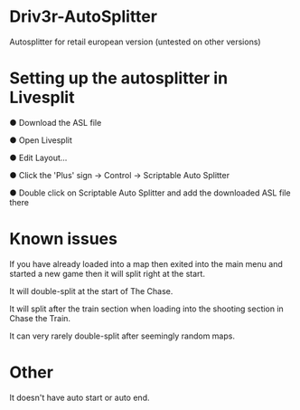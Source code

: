 # Driv3r-AutoSplitter

Autosplitter for retail european version (untested on other versions)


# Setting up the autosplitter in Livesplit

● Download the ASL file

● Open Livesplit

● Edit Layout...

● Click the 'Plus' sign -> Control -> Scriptable Auto Splitter

● Double click on Scriptable Auto Splitter and add the downloaded ASL file there


# Known issues

If you have already loaded into a map then exited into the main menu and started a new game then it will split right at the start.

It will double-split at the start of The Chase.

It will split after the train section when loading into the shooting section in Chase the Train.

It can very rarely double-split after seemingly random maps.


# Other

It doesn't have auto start or auto end.
